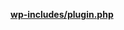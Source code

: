 <p><b><a href="https://developer.wordpress.org/reference/files/wp-includes/plugin.php/">wp-includes/plugin.php</a></b></p>

